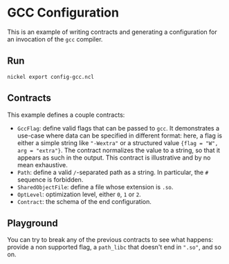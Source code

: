 # GCC Configuration

This is an example of writing contracts and generating a configuration for an
invocation of the `gcc` compiler.

## Run

```console
nickel export config-gcc.ncl
```

## Contracts

This example defines a couple contracts:

- `GccFlag`: define valid flags that can be passed to `gcc`. It demonstrates a
    use-case where data can be specified in different format: here, a flag is
    either a simple string like `"-Wextra"` or a structured value `{flag = "W",
    arg = "extra"}`. The contract normalizes the value to a string, so that it
    appears as such in the output. This contract is illustrative and by no mean
    exhaustive.
- `Path`: define a valid `/`-separated path as a string. In particular, the
    `#` sequence is forbidden.
- `SharedObjectFile`: define a file whose extension is `.so`.
- `OptLevel`: optimization level, either `0`, `1` or `2`.
- `Contract`: the schema of the end configuration.

## Playground

You can try to break any of the previous contracts to see what happens: provide
a non supported flag, a `path_libc` that doesn't end in `".so"`, and so on.
